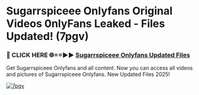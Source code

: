 # Sugarrspiceee Onlyfans Original Videos 0nlyFans Leaked - Files Updated! (7pgv)

<h3>🔴 CLICK HERE 🌐==►► <a href="https://tinyurl.com/ehrbuxhb" rel="nofollow">Sugarrspiceee Onlyfans Updated Files</a></h3>

Get Sugarrspiceee Onlyfans and all content. Now you can access all videos and pictures of Sugarrspiceee Onlyfans. New Updated Files 2025!

[![7pgv](https://i.imgur.com/lVYEuWS.gif)](https://tinyurl.com/ehrbuxhb)
